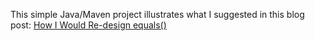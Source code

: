 This simple Java/Maven project illustrates what I
suggested in this blog post:
[How I Would Re-design equals()](http://www.yegor256.com/2017/07/11/how-to-redesign-equals.html)
